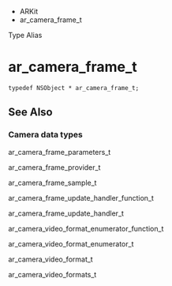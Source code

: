 

- ARKit
-  ar_camera_frame_t 

Type Alias

# ar_camera_frame_t

``` source
typedef NSObject * ar_camera_frame_t;
```

## See Also

### Camera data types

ar_camera_frame_parameters_t

ar_camera_frame_provider_t

ar_camera_frame_sample_t

ar_camera_frame_update_handler_function_t

ar_camera_frame_update_handler_t

ar_camera_video_format_enumerator_function_t

ar_camera_video_format_enumerator_t

ar_camera_video_format_t

ar_camera_video_formats_t

